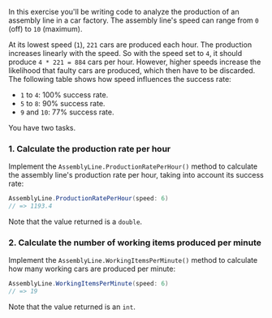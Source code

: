 In this exercise you'll be writing code to analyze the production of an assembly line in a car factory. The assembly line's speed can range from `0` (off) to `10` (maximum).

At its lowest speed (`1`), `221` cars are produced each hour. The production increases linearly with the speed. So with the speed set to `4`, it should produce `4 * 221 = 884` cars per hour. However, higher speeds increase the likelihood that faulty cars are produced, which then have to be discarded. The following table shows how speed influences the success rate:

- `1` to `4`: 100% success rate.
- `5` to `8`: 90% success rate.
- `9` and `10`: 77% success rate.

You have two tasks.

### 1. Calculate the production rate per hour

Implement the `AssemblyLine.ProductionRatePerHour()` method to calculate the assembly line's production rate per hour, taking into account its success rate:

```csharp
AssemblyLine.ProductionRatePerHour(speed: 6)
// => 1193.4
```

Note that the value returned is a `double`.

### 2. Calculate the number of working items produced per minute

Implement the `AssemblyLine.WorkingItemsPerMinute()` method to calculate how many working cars are produced per minute:

```csharp
AssemblyLine.WorkingItemsPerMinute(speed: 6)
// => 19
```

Note that the value returned is an `int`.
